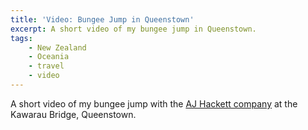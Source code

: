 ```yaml
---
title: 'Video: Bungee Jump in Queenstown'
excerpt: A short video of my bungee jump in Queenstown.
tags:
    - New Zealand
    - Oceania
    - travel
    - video
---
```


A short video of my bungee jump with the [AJ Hackett company](http://www.bungy.co.nz/) at the Kawarau Bridge, Queenstown.

<?# ResponsiveYouTube nI99oOV2deI Title="Bungee Jump Queenstown"/?>
